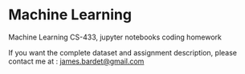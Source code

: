 # Machine Learning
Machine Learning CS-433, jupyter notebooks coding homework 

If you want the complete dataset and assignment description, please contact me at : james.bardet@gmail.com
